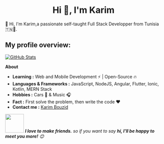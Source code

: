 <h1 align="center">Hi 👋, I'm Karim</h1>

👋 Hi, I'm Karim,a passionate self-taught Full Stack Developper from Tunisia 🇹🇳🚀.

## My profile overview:

<a href="https://github.com/Karim-bz">
<img align="center" src="https://github-readme-stats.vercel.app/api?username=Karim-bz&show_icons=true&theme=light&line_height=27" alt="GitHub Stats"/>
</a>

**About**

-  **Learning :** Web and Mobile Development :zap: | Open-Source :fire:    
-  **Languages & Frameworks :** JavaScript, NodeJS, Angular, Flutter, Ionic, Kotlin, MERN Stack
-  **Hobbies :** Cars 🚗 & Music :headphones:
-  **Fact :** First solve the problem, then write the code :heart:
-  **Contact me :** [Karim Bouzid](mailto:kaarimbouzid@gmail.com)

<img src="https://media.giphy.com/media/LnQjpWaON8nhr21vNW/giphy.gif" width="60"> <em><b>I love to make friends.</b> so if you want to say <b>hi, I'll be happy to meet you more!</b> 😊</em>

<!--
**Karim-bz/Karim-bz** is a ✨ _special_ ✨ repository because its `README.md` (this file) appears on your GitHub profile.

Here are some ideas to get you started:

- 🔭 I’m currently working on ...
- 🌱 I’m currently learning ...
- 👯 I’m looking to collaborate on ...
- 🤔 I’m looking for help with ...
- 💬 Ask me about ...
- 📫 How to reach me: ...
- 😄 Pronouns: ...
- ⚡ Fun fact: ...
-->
